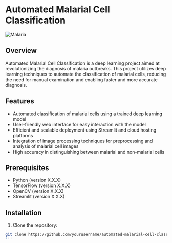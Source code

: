 # Automated Malarial Cell Classification

![Malaria](https://images.unsplash.com/photo-1560807707-31e82f1c1f88)

## Overview

Automated Malarial Cell Classification is a deep learning project aimed at revolutionizing the diagnosis of malaria outbreaks. This project utilizes deep learning techniques to automate the classification of malarial cells, reducing the need for manual examination and enabling faster and more accurate diagnosis.

## Features

- Automated classification of malarial cells using a trained deep learning model
- User-friendly web interface for easy interaction with the model
- Efficient and scalable deployment using Streamlit and cloud hosting platforms
- Integration of image processing techniques for preprocessing and analysis of malarial cell images
- High accuracy in distinguishing between malarial and non-malarial cells

## Prerequisites

- Python (version X.X.X)
- TensorFlow (version X.X.X)
- OpenCV (version X.X.X)
- Streamlit (version X.X.X)

## Installation

1. Clone the repository:

```bash
git clone https://github.com/yourusername/automated-malarial-cell-classification.git
'''
